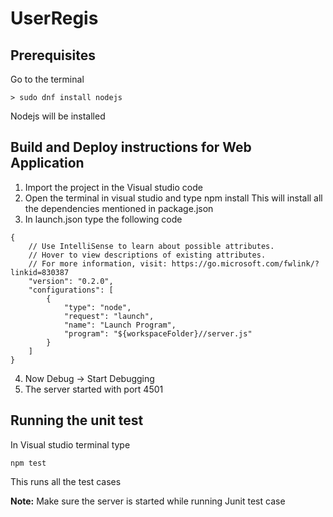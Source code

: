 # UserRegis
## Prerequisites
Go to the terminal
```
> sudo dnf install nodejs
```
Nodejs will be installed

## Build and Deploy instructions for Web Application
1) Import the project in the Visual studio code 
2) Open the terminal in visual studio and type npm install
This will install all the dependencies mentioned in package.json
3) In launch.json type the following code
```
{
    // Use IntelliSense to learn about possible attributes.
    // Hover to view descriptions of existing attributes.
    // For more information, visit: https://go.microsoft.com/fwlink/?linkid=830387
    "version": "0.2.0",
    "configurations": [
        {
            "type": "node",
            "request": "launch",
            "name": "Launch Program",
            "program": "${workspaceFolder}//server.js"
        }
    ]
}
```
4) Now Debug -> Start Debugging
5) The server started with port 4501
## Running the unit test
In Visual studio terminal type 
```
npm test
```
This runs all the test cases

<b>Note:</b> Make sure the server is started while running Junit test case
